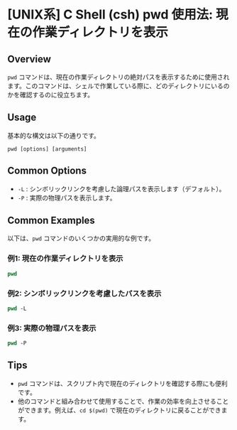 # [UNIX系] C Shell (csh) pwd 使用法: 現在の作業ディレクトリを表示

## Overview
`pwd` コマンドは、現在の作業ディレクトリの絶対パスを表示するために使用されます。このコマンドは、シェルで作業している際に、どのディレクトリにいるのかを確認するのに役立ちます。

## Usage
基本的な構文は以下の通りです。

```
pwd [options] [arguments]
```

## Common Options
- `-L` : シンボリックリンクを考慮した論理パスを表示します（デフォルト）。
- `-P` : 実際の物理パスを表示します。

## Common Examples
以下は、`pwd` コマンドのいくつかの実用的な例です。

### 例1: 現在の作業ディレクトリを表示
```csh
pwd
```

### 例2: シンボリックリンクを考慮したパスを表示
```csh
pwd -L
```

### 例3: 実際の物理パスを表示
```csh
pwd -P
```

## Tips
- `pwd` コマンドは、スクリプト内で現在のディレクトリを確認する際にも便利です。
- 他のコマンドと組み合わせて使用することで、作業の効率を向上させることができます。例えば、`cd $(pwd)` で現在のディレクトリに戻ることができます。